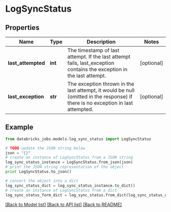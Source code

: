 # LogSyncStatus


## Properties
Name | Type | Description | Notes
------------ | ------------- | ------------- | -------------
**last_attempted** | **int** | The timestamp of last attempt. If the last attempt fails, last_exception contains the exception in the last attempt. | [optional] 
**last_exception** | **str** | The exception thrown in the last attempt, it would be null (omitted in the response) if there is no exception in last attempted. | [optional] 

## Example

```python
from databricks_jobs.models.log_sync_status import LogSyncStatus

# TODO update the JSON string below
json = "{}"
# create an instance of LogSyncStatus from a JSON string
log_sync_status_instance = LogSyncStatus.from_json(json)
# print the JSON string representation of the object
print LogSyncStatus.to_json()

# convert the object into a dict
log_sync_status_dict = log_sync_status_instance.to_dict()
# create an instance of LogSyncStatus from a dict
log_sync_status_form_dict = log_sync_status.from_dict(log_sync_status_dict)
```
[[Back to Model list]](../README.md#documentation-for-models) [[Back to API list]](../README.md#documentation-for-api-endpoints) [[Back to README]](../README.md)


